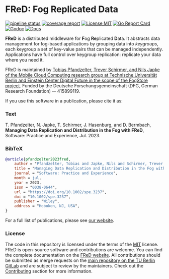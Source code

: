 # FReD: Fog Replicated Data

[![pipeline status](https://git.tu-berlin.de/mcc-fred/fred/badges/main/pipeline.svg)](https://git.tu-berlin.de/mcc-fred/fred/-/commits/main)
[![coverage report](https://git.tu-berlin.de/mcc-fred/fred/badges/main/coverage.svg)](https://git.tu-berlin.de/mcc-fred/fred/-/commits/main)
[![License MIT](https://img.shields.io/badge/License-MIT-brightgreen.svg)](https://img.shields.io/badge/License-MIT-brightgreen.svg)
[![Go Report Card](https://goreportcard.com/badge/git.tu-berlin.de/mcc-fred/fred)](https://goreportcard.com/report/git.tu-berlin.de/mcc-fred/fred)
[![Godoc](https://img.shields.io/badge/go-documentation-blue.svg)](https://pkg.go.dev/git.tu-berlin.de/mcc-fred/fred)
[![Docs](https://img.shields.io/badge/-documentation-informational.svg)](https://openfogstack.github.io/FReD/)

**FReD** is a distributed middleware for **F**og **Re**plicated **D**ata.
It abstracts data management for fog-based applications by grouping data into _keygroups_, each keygroup a set of key-value pairs that can be managed independently.
Applications have full control over keygroup replication: replicate your data where you need it.

FReD is maintained by [Tobias Pfandzelter, Trever Schirmer, and Nils Japke of the Mobile Cloud Computing research group at Technische Universität Berlin and Einstein Center Digital Future in the scope of the FogStore project](https://www.tu.berlin/en/mcc).
Funded by the Deutsche Forschungsgemeinschaft (DFG, German Research Foundation) -- 415899119.

If you use this software in a publication, please cite it as:

### Text

T. Pfandzelter, N. Japke, T. Schirmer, J. Hasenburg, and D. Bermbach, **Managing Data Replication and Distribution in the Fog with FReD**, Software: Practice and Experience, Jul. 2023.

### BibTeX

```bibtex
@article{pfandzelter2023fred,
    author = "Pfandzelter, Tobias and Japke, Nils and Schirmer, Trever and Hasenburg, Jonathan and Bermbach, David",
    title = "Managing Data Replication and Distribution in the Fog with FReD",
    journal = "Software: Practice and Experience",
    month = jul,
    year = 2023,
    issn = "0038-0644",
    url = "https://doi.org/10.1002/spe.3237",
    doi = "10.1002/spe.3237",
    publisher = "Wiley",
    address = "Hoboken, NJ, USA",
}
```

For a full list of publications, please see [our website](https://www.tu.berlin/en/mcc/research/publications).

### License

The code in this repository is licensed under the terms of the [MIT](./LICENSE) license.
FReD is open-source software and contributions are welcome.
You can find the complete documentation on the [FReD website](https://openfogstack.github.io/FReD).
All contributions should be submitted as merge requests on the [main repository on the TU Berlin GitLab](https://git.tu-berlin.de/mcc-fred/fred) and are subject to review by the maintainers.
Check out the [Contributing](#contributing) section for more information.
